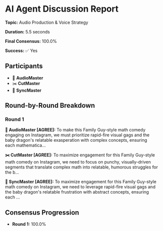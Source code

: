 # AI Agent Discussion Report

**Topic:** Audio Production & Voice Strategy

**Duration:** 5.5 seconds

**Final Consensus:** 100.0%

**Success:** ✅ Yes

## Participants

- 🎵 **AudioMaster**
- ✂️ **CutMaster**
- 🎯 **SyncMaster**

## Round-by-Round Breakdown

### Round 1

**🎵 AudioMaster [AGREE]:** To make this Family Guy-style math comedy engaging on Instagram, we must prioritize rapid-fire visual gags and the baby dragon's relatable exasperation with complex concepts, ensuring each mathematica...

**✂️ CutMaster [AGREE]:** To maximize engagement for this Family Guy-style math comedy on Instagram, we need to focus on punchy, visually-driven segments that translate complex math into relatable, humorous struggles for the b...

**🎯 SyncMaster [AGREE]:** To maximize engagement for this Family Guy-style math comedy on Instagram, we need to leverage rapid-fire visual gags and the baby dragon's relatable frustration with abstract concepts, ensuring each ...

## Consensus Progression

- **Round 1:** 100.0%
